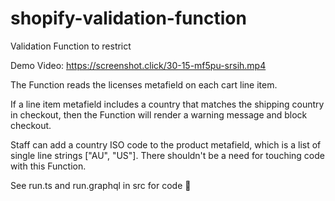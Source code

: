 # shopify-validation-function

Validation Function to restrict 

Demo Video: https://screenshot.click/30-15-mf5pu-srsih.mp4

The Function reads the licenses metafield on each cart line item.

If a line item metafield includes a country that matches the shipping country in checkout, then the Function will render a warning message and block checkout.

Staff can add a country ISO code to the product metafield, which is a list of single line strings ["AU", "US"]. There shouldn't be a need for touching code with this Function.

See run.ts and run.graphql in src for code 👀
